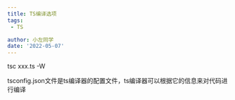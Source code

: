 ```yaml
---
title: TS编译选项
tags:
 - TS

author: 小左同学
date: '2022-05-07'
---
```




<!-- 监视对应的文件并自动编译 -->
tsc xxx.ts -W


tsconfig.json文件是ts编译器的配置文件，ts编译器可以根据它的信息来对代码进行编译
